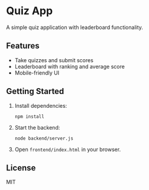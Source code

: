 # Quiz App

A simple quiz application with leaderboard functionality.

## Features

- Take quizzes and submit scores
- Leaderboard with ranking and average score
- Mobile-friendly UI

## Getting Started

1. Install dependencies:
   ```
   npm install
   ```
2. Start the backend:
   ```
   node backend/server.js
   ```
3. Open `frontend/index.html` in your browser.

## License

MIT
